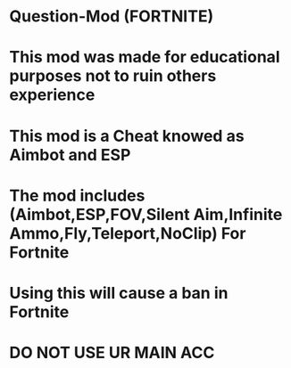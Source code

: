 # Question-Mod (FORTNITE)
# This mod was made for educational purposes not to ruin others experience
# This mod is a Cheat knowed as Aimbot and ESP
# The mod includes (Aimbot,ESP,FOV,Silent Aim,Infinite Ammo,Fly,Teleport,NoClip) For Fortnite
# Using this will cause a ban in Fortnite 
# DO NOT USE UR MAIN ACC
